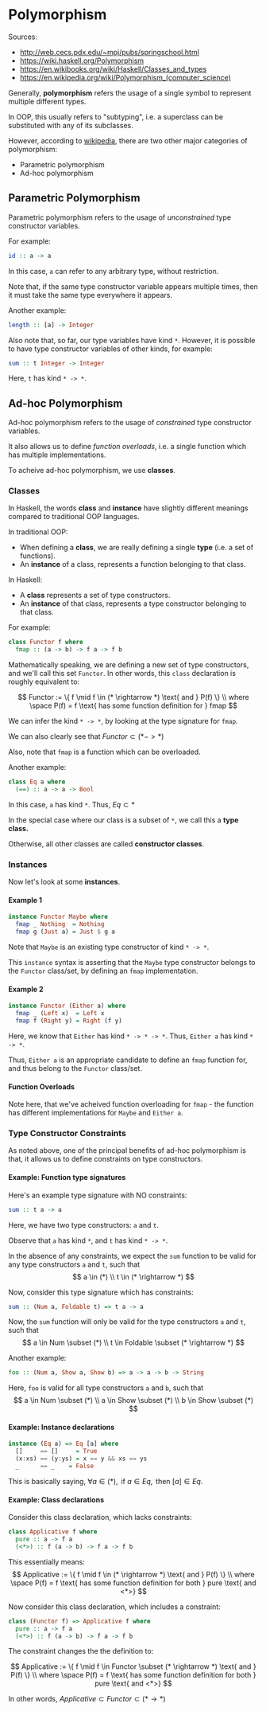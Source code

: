 # Polymorphism
Sources:
- http://web.cecs.pdx.edu/~mpj/pubs/springschool.html
- https://wiki.haskell.org/Polymorphism
- https://en.wikibooks.org/wiki/Haskell/Classes_and_types
- https://en.wikipedia.org/wiki/Polymorphism_(computer_science)

Generally, **polymorphism** refers the usage of a single symbol to represent multiple different types.

In OOP, this usually refers to "subtyping", i.e. a superclass can be substituted with any of its subclasses.

However, according to [wikipedia](https://en.wikipedia.org/wiki/Polymorphism_(computer_science)), there are two other major categories of polymorphism:
- Parametric polymorphism
- Ad-hoc polymorphism

## Parametric Polymorphism
Parametric polymorphism refers to the usage of _unconstrained_ type constructor variables.

For example:
```haskell
id :: a -> a
```

In this case, `a` can refer to any arbitrary type, without restriction.

Note that, if the same type constructor variable appears multiple times, then it must take the same type everywhere it appears.

Another example:
```haskell
length :: [a] -> Integer
```

Also note that, so far, our type variables have kind `*`. However, it is possible to have type constructor variables of other kinds, for example:
```haskell
sum :: t Integer -> Integer
```

Here, `t` has kind `* -> *`.

## Ad-hoc Polymorphism
Ad-hoc polymorphism refers to the usage of _constrained_ type constructor variables.

It also allows us to define _function overloads_, i.e. a single function which has multiple implementations.

To acheive ad-hoc polymorphism, we use **classes**.

### Classes
In Haskell, the words **class** and **instance** have slightly different meanings compared to traditional OOP languages.

In traditional OOP:
- When defining a **class**, we are really defining a single **type** (i.e. a set of functions).
- An **instance** of a class, represents a function belonging to that class.

In Haskell:
- A **class** represents a set of type constructors.
- An **instance** of that class, represents a type constructor belonging to that class.

For example:
```haskell
class Functor f where
  fmap :: (a -> b) -> f a -> f b
```

Mathematically speaking, we are defining a new set of type constructors, and we'll call this set `Functor`. In other words, this `class` declaration is
roughly equivalent to:

$$
Functor := \{ f \mid f \in (* \rightarrow *) \text{ and } P(f) \}
\\
where \space P(f) = f \text{ has some function definition for } fmap
$$

We can infer the kind `* -> *`, by looking at the type signature for `fmap`.

We can also clearly see that $Functor \subset (* -> *)$

Also, note that `fmap` is a function which can be overloaded.

Another example:
```haskell
class Eq a where
  (==) :: a -> a -> Bool
```

In this case, `a` has kind `*`. Thus, $Eq \subset *$

In the special case where our class is a subset of `*`, we call this a **type class.**

Otherwise, all other classes are called **constructor classes**.

### Instances
Now let's look at some **instances**.

#### Example 1
```haskell
instance Functor Maybe where
  fmap _ Nothing  = Nothing
  fmap g (Just a) = Just $ g a
```

Note that `Maybe` is an existing type constructor of kind `* -> *`.

This `instance` syntax is asserting that the `Maybe` type constructor belongs to the `Functor` class/set, by defining an `fmap` implementation.

#### Example 2
```haskell
instance Functor (Either a) where
  fmap _ (Left x)  = Left x
  fmap f (Right y) = Right (f y) 
```

Here, we know that `Either` has kind `* -> * -> *`. Thus, `Either a` has kind `* -> *`.

Thus, `Either a` is an appropriate candidate to define an `fmap` function for, and thus belong to the `Functor` class/set.

#### Function Overloads
Note here, that we've acheived function overloading for `fmap` - the function has different implementations for `Maybe` and `Either a`.

### Type Constructor Constraints
As noted above, one of the principal benefits of ad-hoc polymorphism is that, it allows us to define constraints on type constructors.

#### Example: Function type signatures
Here's an example type signature with NO constraints:

```haskell
sum :: t a -> a
```
Here, we have two type constructors: `a` and `t`.

Observe that `a` has kind `*`, and `t` has kind `* -> *`.

In the absence of any constraints, we expect the `sum` function to be valid for any type constructors `a` and `t`, such that
$$
a \in (*)
\\
t \in (* \rightarrow *)
$$

Now, consider this type signature which has constraints:
```haskell
sum :: (Num a, Foldable t) => t a -> a
```

Now, the `sum` function will only be valid for the type constructors `a` and `t`, such that
$$
a \in Num \subset (*)
\\
t \in Foldable \subset (* \rightarrow *)
$$

Another example:
```haskell
foo :: (Num a, Show a, Show b) => a -> a -> b -> String
```

Here, `foo` is valid for all type constructors `a` and `b`, such that
$$
a \in Num \subset (*)
\\
a \in Show \subset (*)
\\
b \in Show \subset (*)
$$


#### Example: Instance declarations
```haskell
instance (Eq a) => Eq [a] where
  []     == []     = True
  (x:xs) == (y:ys) = x == y && xs == ys
  _      == _    = False
```

This is basically saying, $\forall a \in (*), \text{ if } a \in Eq, \text{ then } [a] \in Eq$.

#### Example: Class declarations
Consider this class declaration, which lacks constraints:
```haskell
class Applicative f where
  pure :: a -> f a
  (<*>) :: f (a -> b) -> f a -> f b
```

This essentially means:
$$
Applicative := \{ f \mid f \in (* \rightarrow *) \text{ and } P(f) \}
\\
where \space P(f) = f \text{ has some function definition for both } pure \text{ and <*>}
$$

Now consider this class declaration, which includes a constraint:
```haskell
class (Functor f) => Applicative f where
  pure :: a -> f a
  (<*>) :: f (a -> b) -> f a -> f b
```

The constraint changes the the definition to:

$$
Applicative := \{ f \mid f \in Functor \subset (* \rightarrow *) \text{ and } P(f) \}
\\
where \space P(f) = f \text{ has some function definition for both } pure \text{ and <*>}
$$

In other words, $Applicative \subset Functor \subset (* \rightarrow *)$
